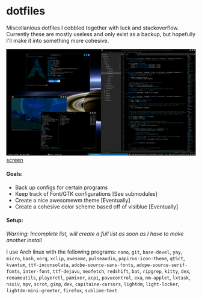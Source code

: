 # dotfiles

Miscellanious dotfiles I cobbled together with luck and stackoverflow. Currently these are mostly useless and only
exist as a backup, but hopefully I'll make it into something more cohesive.

<img src="screen.png">[screen](./screen.png)</img>

#### Goals:
- Back up configs for certain programs
- Keep track of Font/GTK configurations [See submodules]
- Create a nice awesomewm theme [Eventually]
- Create a cohesive color scheme based off of visiblue [Eventually]

#### Setup:

*Warning: Incomplete list, will create a full list as soon as I have to make another install*

I use Arch linux with the following programs: `nano`, `git`, `base-devel`, `yay`, `micro`, `bash`, `xorg`,
`xclip`, `awesome`, `pulseaudio`, `papirus-icon-theme`, `qt5ct`, `kvantum`, `ttf-inconsolata`,
`adobe-source-sans-fonts`, `adope-source-serif-fonts`, `inter-font`, `ttf-dejavu`, `neofetch`, `redshift`,
`bat`, `ripgrep`, `kitty`, `dex`, `renameutils`, `playerctl`, `pamixer`, `acpi`, `pavucontrol`, `exa`,
`nm-applet`, `lxtask`, `nsxiv`, `mpv`, `scrot`, `gimp`, `dex`, `capitaine-cursors`, `lightdm`, `light-locker`,
`lightdm-mini-greeter`, `firefox`, `sublime-text`
